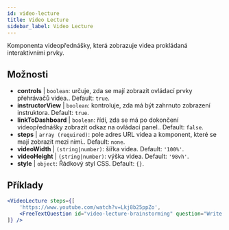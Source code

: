 ```yaml
---
id: video-lecture 
title: Video Lecture
sidebar_label: Video Lecture
---
```


Komponenta videopřednášky, která zobrazuje videa prokládaná interaktivními prvky.

## Možnosti

* __controls__ | `boolean`: určuje, zda se mají zobrazit ovládací prvky přehrávačů videa.. Default: `true`.
* __instructorView__ | `boolean`: kontroluje, zda má být zahrnuto zobrazení instruktora. Default: `true`.
* __linkToDashboard__ | `boolean`: řídí, zda se má po dokončení videopřednášky zobrazit odkaz na ovládací panel.. Default: `false`.
* __steps__ | `array (required)`: pole adres URL videa a komponent, které se mají zobrazit mezi nimi.. Default: `none`.
* __videoWidth__ | `(string|number)`: šířka videa. Default: `'100%'`.
* __videoHeight__ | `(string|number)`: výška videa. Default: `'98vh'`.
* __style__ | `object`: Řádkový styl CSS. Default: `{}`.


## Příklady

```jsx live
<VideoLecture steps={[
    'https://www.youtube.com/watch?v=Lkj8b25ppZo',
    <FreeTextQuestion id="video-lecture-brainstorming" question="Write down a few ideas of how one could enrich video lectures using other ISLE components" />
]} />
```

